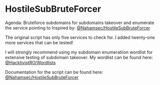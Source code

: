 # HostileSubBruteForcer
Agenda: Bruteforce subdomains for subdomains takeover and enumerate the service pointing to
Inspired by: [@Nahamsec/HostileSubBruteForcer](https://github.com/nahamsec/HostileSubBruteforcer)

The original script has only five services to check for. I added twenty-one more services that can be tested!

I will strongly recommend using my subdomain enumeratiion wordlist for extensive testing of subdomain takeover. My wordlist can be found here: [@HacktivistRO/Wordlists](https://github.com/HacktivistRO/Bug-Bounty-Wordlists)

Documentation for the script can be found here: [@Nahamsec/HostileSubBruteForcer](https://github.com/nahamsec/HostileSubBruteforcer)
